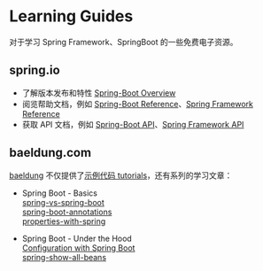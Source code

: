 
# Learning Guides
对于学习 Spring Framework、SpringBoot 的一些免费电子资源。

## spring.io

- 了解版本发布和特性 [Spring-Boot Overview](https://spring.io/projects/spring-boot#overview)  
- 阅览帮助文档，例如 [Spring-Boot Reference](https://docs.spring.io/spring-boot/docs/current/reference/htmlsingle/#legal)、[Spring Framework Reference](https://docs.spring.io/spring-framework/docs/current/reference/html/index.html)  
- 获取 API 文档，例如 [Spring-Boot API](https://docs.spring.io/spring-boot/docs/current/api/)、[Spring Framework API](https://docs.spring.io/spring-framework/docs/current/javadoc-api/overview-summary.html)  

## baeldung.com

[baeldung](https://www.baeldung.com/spring-boot) 不仅提供了[示例代码 tutorials](https://github.com/eugenp/tutorials/tree/master/spring-boot-modules)，还有系列的学习文章：

- Spring Boot - Basics  
[spring-vs-spring-boot](https://www.baeldung.com/spring-vs-spring-boot)  
[spring-boot-annotations](https://www.baeldung.com/spring-boot-annotations)  
[properties-with-spring](https://www.baeldung.com/properties-with-spring)  

- Spring Boot - Under the Hood  
[Configuration with Spring Boot](https://www.baeldung.com/spring-boot-custom-auto-configuration)  
[spring-show-all-beans](https://www.baeldung.com/spring-show-all-beans) 
